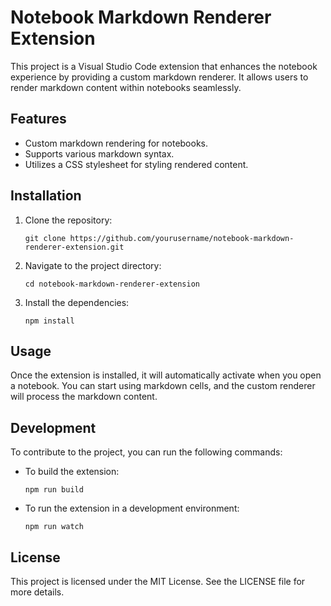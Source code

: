 # Notebook Markdown Renderer Extension

This project is a Visual Studio Code extension that enhances the notebook experience by providing a custom markdown renderer. It allows users to render markdown content within notebooks seamlessly.

## Features

- Custom markdown rendering for notebooks.
- Supports various markdown syntax.
- Utilizes a CSS stylesheet for styling rendered content.

## Installation

1. Clone the repository:
   ```
   git clone https://github.com/yourusername/notebook-markdown-renderer-extension.git
   ```
2. Navigate to the project directory:
   ```
   cd notebook-markdown-renderer-extension
   ```
3. Install the dependencies:
   ```
   npm install
   ```

## Usage

Once the extension is installed, it will automatically activate when you open a notebook. You can start using markdown cells, and the custom renderer will process the markdown content.

## Development

To contribute to the project, you can run the following commands:

- To build the extension:
  ```
  npm run build
  ```

- To run the extension in a development environment:
  ```
  npm run watch
  ```

## License

This project is licensed under the MIT License. See the LICENSE file for more details.